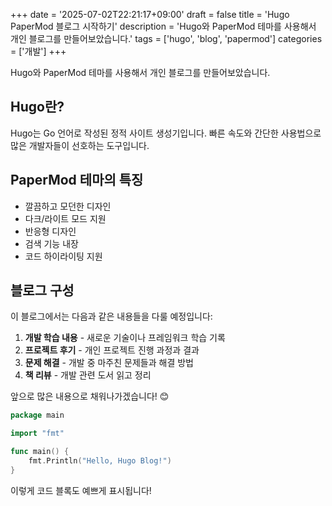 +++
date = '2025-07-02T22:21:17+09:00'
draft = false
title = 'Hugo PaperMod 블로그 시작하기'
description = 'Hugo와 PaperMod 테마를 사용해서 개인 블로그를 만들어보았습니다.'
tags = ['hugo', 'blog', 'papermod']
categories = ['개발']
+++

Hugo와 PaperMod 테마를 사용해서 개인 블로그를 만들어보았습니다.

## Hugo란?

Hugo는 Go 언어로 작성된 정적 사이트 생성기입니다. 빠른 속도와 간단한 사용법으로 많은 개발자들이 선호하는 도구입니다.

## PaperMod 테마의 특징

- 깔끔하고 모던한 디자인
- 다크/라이트 모드 지원
- 반응형 디자인
- 검색 기능 내장
- 코드 하이라이팅 지원

## 블로그 구성

이 블로그에서는 다음과 같은 내용들을 다룰 예정입니다:

1. **개발 학습 내용** - 새로운 기술이나 프레임워크 학습 기록
2. **프로젝트 후기** - 개인 프로젝트 진행 과정과 결과
3. **문제 해결** - 개발 중 마주친 문제들과 해결 방법
4. **책 리뷰** - 개발 관련 도서 읽고 정리

앞으로 많은 내용으로 채워나가겠습니다! 😊

```go
package main

import "fmt"

func main() {
    fmt.Println("Hello, Hugo Blog!")
}
```

이렇게 코드 블록도 예쁘게 표시됩니다!
